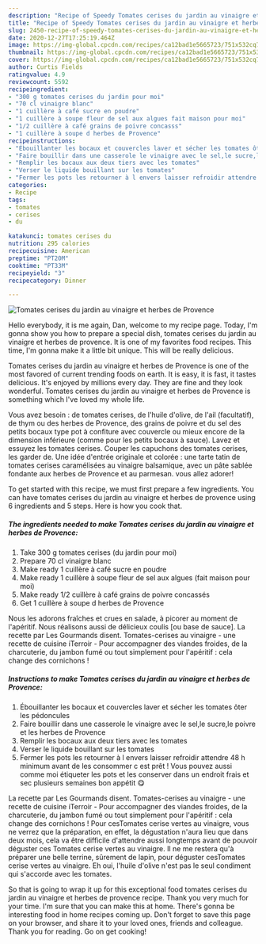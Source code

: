 ```yaml
---
description: "Recipe of Speedy Tomates cerises du jardin au vinaigre et herbes de Provence"
title: "Recipe of Speedy Tomates cerises du jardin au vinaigre et herbes de Provence"
slug: 2450-recipe-of-speedy-tomates-cerises-du-jardin-au-vinaigre-et-herbes-de-provence
date: 2020-12-27T17:25:19.464Z
image: https://img-global.cpcdn.com/recipes/ca12bad1e5665723/751x532cq70/tomates-cerises-du-jardin-au-vinaigre-et-herbes-de-provence-photo-principale-de-la-recette.jpg
thumbnail: https://img-global.cpcdn.com/recipes/ca12bad1e5665723/751x532cq70/tomates-cerises-du-jardin-au-vinaigre-et-herbes-de-provence-photo-principale-de-la-recette.jpg
cover: https://img-global.cpcdn.com/recipes/ca12bad1e5665723/751x532cq70/tomates-cerises-du-jardin-au-vinaigre-et-herbes-de-provence-photo-principale-de-la-recette.jpg
author: Curtis Fields
ratingvalue: 4.9
reviewcount: 5592
recipeingredient:
- "300 g tomates cerises du jardin pour moi"
- "70 cl vinaigre blanc"
- "1 cuillère à café sucre en poudre"
- "1 cuillère à soupe fleur de sel aux algues fait maison pour moi"
- "1/2 cuillère à café grains de poivre concasss"
- "1 cuillère à soupe d herbes de Provence"
recipeinstructions:
- "Ébouillanter les bocaux et couvercles laver et sécher les tomates ôter les pédoncules"
- "Faire bouillir dans une casserole le vinaigre avec le sel,le sucre,le poivre et les herbes de Provence"
- "Remplir les bocaux aux deux tiers avec les tomates"
- "Verser le liquide bouillant sur les tomates"
- "Fermer les pots les retourner à l envers laisser refroidir attendre 48 h minimum avant de les consommer c est prêt ! Vous pouvez aussi comme moi étiqueter les pots et les conserver dans un endroit frais et sec plusieurs semaines bon appétit 😋"
categories:
- Recipe
tags:
- tomates
- cerises
- du

katakunci: tomates cerises du 
nutrition: 295 calories
recipecuisine: American
preptime: "PT20M"
cooktime: "PT33M"
recipeyield: "3"
recipecategory: Dinner

---
```



![Tomates cerises du jardin au vinaigre et herbes de Provence](https://img-global.cpcdn.com/recipes/ca12bad1e5665723/751x532cq70/tomates-cerises-du-jardin-au-vinaigre-et-herbes-de-provence-photo-principale-de-la-recette.jpg)

Hello everybody, it is me again, Dan, welcome to my recipe page. Today, I'm gonna show you how to prepare a special dish, tomates cerises du jardin au vinaigre et herbes de provence. It is one of my favorites food recipes. This time, I'm gonna make it a little bit unique. This will be really delicious.

Tomates cerises du jardin au vinaigre et herbes de Provence is one of the most favored of current trending foods on earth. It is easy, it is fast, it tastes delicious. It's enjoyed by millions every day. They are fine and they look wonderful. Tomates cerises du jardin au vinaigre et herbes de Provence is something which I've loved my whole life.

Vous avez besoin : de tomates cerises, de l&#39;huile d&#39;olive, de l&#39;ail (facultatif), de thym ou des herbes de Provence, des grains de poivre et du sel des petits bocaux type pot à confiture avec couvercle ou mieux encore de la dimension inférieure (comme pour les petits bocaux à sauce). Lavez et essuyez les tomates cerises. Couper les capuchons des tomates cerises, les garder de. Une idée d&#39;entrée originale et colorée : une tarte tatin de tomates cerises caramélisées au vinaigre balsamique, avec un pâte sablée fondante aux herbes de Provence et au parmesan. vous allez adorer!


To get started with this recipe, we must first prepare a few ingredients. You can have tomates cerises du jardin au vinaigre et herbes de provence using 6 ingredients and 5 steps. Here is how you cook that.

<!--inarticleads1-->

##### The ingredients needed to make Tomates cerises du jardin au vinaigre et herbes de Provence:

1. Take 300 g tomates cerises (du jardin pour moi)
1. Prepare 70 cl vinaigre blanc
1. Make ready 1 cuillère à café sucre en poudre
1. Make ready 1 cuillère à soupe fleur de sel aux algues (fait maison pour moi)
1. Make ready 1/2 cuillère à café grains de poivre concassés
1. Get 1 cuillère à soupe d herbes de Provence


Nous les adorons fraîches et crues en salade, à picorer au moment de l&#39;apéritif. Nous réalisons aussi de délicieux coulis [ou base de sauce]. La recette par Les Gourmands disent. Tomates-cerises au vinaigre - une recette de cuisine iTerroir - Pour accompagner des viandes froides, de la charcuterie, du jambon fumé ou tout simplement pour l&#39;apéritif : cela change des cornichons ! 

<!--inarticleads2-->

##### Instructions to make Tomates cerises du jardin au vinaigre et herbes de Provence:

1. Ébouillanter les bocaux et couvercles laver et sécher les tomates ôter les pédoncules
1. Faire bouillir dans une casserole le vinaigre avec le sel,le sucre,le poivre et les herbes de Provence
1. Remplir les bocaux aux deux tiers avec les tomates
1. Verser le liquide bouillant sur les tomates
1. Fermer les pots les retourner à l envers laisser refroidir attendre 48 h minimum avant de les consommer c est prêt ! Vous pouvez aussi comme moi étiqueter les pots et les conserver dans un endroit frais et sec plusieurs semaines bon appétit 😋


La recette par Les Gourmands disent. Tomates-cerises au vinaigre - une recette de cuisine iTerroir - Pour accompagner des viandes froides, de la charcuterie, du jambon fumé ou tout simplement pour l&#39;apéritif : cela change des cornichons ! Pour cesTomates cerise vertes au vinaigre, vous ne verrez que la préparation, en effet, la dégustation n&#39;aura lieu que dans deux mois, cela va être difficile d&#39;attendre aussi longtemps avant de pouvoir déguster ces Tomates cerise vertes au vinaigre. Il ne me restera qu&#39;à préparer une belle terrine, sûrement de lapin, pour déguster cesTomates cerise vertes au vinaigre. Eh oui, l&#39;huile d&#39;olive n&#39;est pas le seul condiment qui s&#39;accorde avec les tomates. 

So that is going to wrap it up for this exceptional food tomates cerises du jardin au vinaigre et herbes de provence recipe. Thank you very much for your time. I'm sure that you can make this at home. There's gonna be interesting food in home recipes coming up. Don't forget to save this page on your browser, and share it to your loved ones, friends and colleague. Thank you for reading. Go on get cooking!

